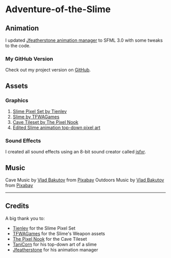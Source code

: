 # Adventure-of-the-Slime

## Animation
I updated [Jfeatherstone animation manager](https://github.com/Jfeatherstone/SFMLAnimation?tab=readme-ov-file) to SFML 3.0 with some tweaks to the code.
### My GitHub Version
Check out my project version on [GitHub](https://github.com/allenmonkey970/SFML-Animation-3.0).
## Assets

### Graphics

1. [Slime Pixel Set by Tienlev](https://tienlev.itch.io/slime-pixel-set)
2. [Slime by TFWAGames](https://tfwagames.itch.io/slime)
3. [Cave Tileset by The Pixel Nook](https://the-pixel-nook.itch.io/cave-tileset-free)
4. [Edited Slime animation top-down pixel art](https://opengameart.org/content/slime-animationstop-down-pixel-art)

### Sound Effects

I created all sound effects using an 8-bit sound creator called [jsfxr](https://sfxr.me/).
## Music
Cave Music by <a href="https://pixabay.com/users/deuslower-45666444/?utm_source=link-attribution&utm_medium=referral&utm_campaign=music&utm_content=277034">Vlad Bakutov</a> from <a href="https://pixabay.com//?utm_source=link-attribution&utm_medium=referral&utm_campaign=music&utm_content=277034">Pixabay</a>
Outdoors Music by <a href="https://pixabay.com/users/deuslower-45666444/?utm_source=link-attribution&utm_medium=referral&utm_campaign=music&utm_content=236809">Vlad Bakutov</a> from <a href="https://pixabay.com/music//?utm_source=link-attribution&utm_medium=referral&utm_campaign=music&utm_content=236809">Pixabay</a>

---

## Credits

A big thank you to:
- [Tienlev](https://tienlev.itch.io) for the Slime Pixel Set
- [TFWAGames](https://tfwagames.itch.io/) for the Slime's Weapon assets
- [The Pixel Nook](https://the-pixel-nook.itch.io) for the Cave Tileset
- [TaniCorn](https://opengameart.org/users/tanicorn) for his top-down art of a slime
- [Jfeatherstone](https://github.com/Jfeatherstone) for his animation manager
